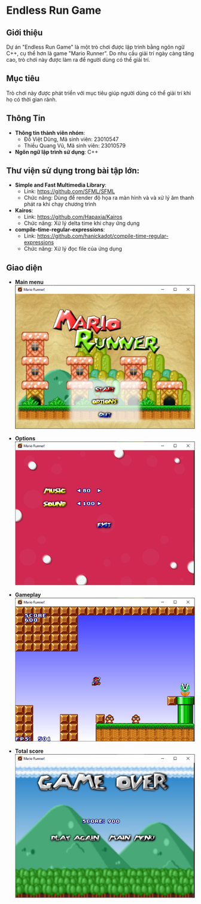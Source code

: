 # Endless Run Game
## Giới thiệu
Dự án "Endless Run Game" là một trò chơi được lập trình bằng ngôn ngữ C++, cụ thể hơn là game "Mario Runner". Do nhu cầu giải trí ngày càng tăng cao, trò chơi này được làm ra để người dùng có thể giải trí.

## Mục tiêu
Trò chơi này được phát triển với mục tiêu giúp người dùng có thể giải trí khi họ có thời gian rảnh.

## Thông Tin
- **Thông tin thành viên nhóm**:
    - Đỗ Việt Dũng, Mã sinh viên: 23010547
    - Thiều Quang Vũ, Mã sinh viên: 23010579
- **Ngôn ngữ lập trình sử dụng**: C++

## Thư viện sử dụng trong bài tập lớn:
- **Simple and Fast Multimedia Library**:
    - Link: https://github.com/SFML/SFML
    - Chức năng: Dùng để render độ họa ra màn hình và và xử lý âm thanh phát ra khi chạy chương trình
- **Kairos**:
    - Link: https://github.com/Hapaxia/Kairos
    - Chức năng: Xử lý delta time khi chạy ứng dụng
- **compile-time-regular-expressions**:
    - Link: https://github.com/hanickadot/compile-time-regular-expressions
    - Chức năng: Xử lý đọc file của ứng dụng

## Giao diện
- **Main menu**
![image](https://raw.githubusercontent.com/Duka2005/loopgame/refs/heads/master/loopgame/Image_Introduction/MainMenu.png)

- **Options**
![image](https://raw.githubusercontent.com/Duka2005/loopgame/refs/heads/master/loopgame/Image_Introduction/Options.png)

- **Gameplay**
![image](https://raw.githubusercontent.com/Duka2005/loopgame/refs/heads/master/loopgame/Image_Introduction/Gameplay.png)

- **Total score**
![image](https://raw.githubusercontent.com/Duka2005/loopgame/refs/heads/master/loopgame/Image_Introduction/Totalscore.png)